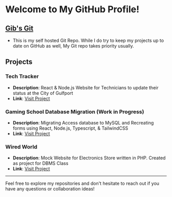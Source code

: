 # Welcome to My GitHub Profile!

## [Gib's Git](https://git.gibbyb.com/gib)
- This is my self hosted Git Repo. While I do try to keep my projects up to date on GitHub as well, My Git repo takes priority usually.

## Projects

### Tech Tracker
- **Description**: React & Node.js Website for Technicians to update their status at the City of Gulfport
- **Link**: [Visit Project](https://techtracker.gibbyb.com)

### Gaming School Database Migration (Work in Progress)
- **Description**: Migrating Access database to MySQL and Recreating forms using React, Node.js, Typescript, & TailwindCSS
- **Link**: [Visit Project](https://git.gibbyb.com/gib/games_rewrite) 

### Wired World
- **Description**: Mock Website for Electronics Store written in PHP. Created as project for DBMS Class
- **Link**: [Visit Project](https://wiredworld.gibbyb.com)



---

Feel free to explore my repositories and don't hesitate to reach out if you have any questions or collaboration ideas!


<!---
gibbyb/gibbyb is a ✨ special ✨ repository because its `README.md` (this file) appears on your GitHub profile.
You can click the Preview link to take a look at your changes.
--->
